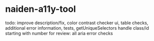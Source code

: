 # naiden-a11y-tool
todo: improve description/fix, color contrast checker ui, table checks, additional error information, tests, getUniqueSelectors handle class/id starting with number
for review: all aria error checks
